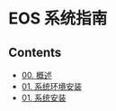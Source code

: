 # EOS 系统指南

## Contents

- [00. 概述]()
- [01. 系统环境安装](https://github.com/zivyuan/pages/blob/master/eos-os/01.Enviroment%20Setup.md)
- [01. 系统安装]()